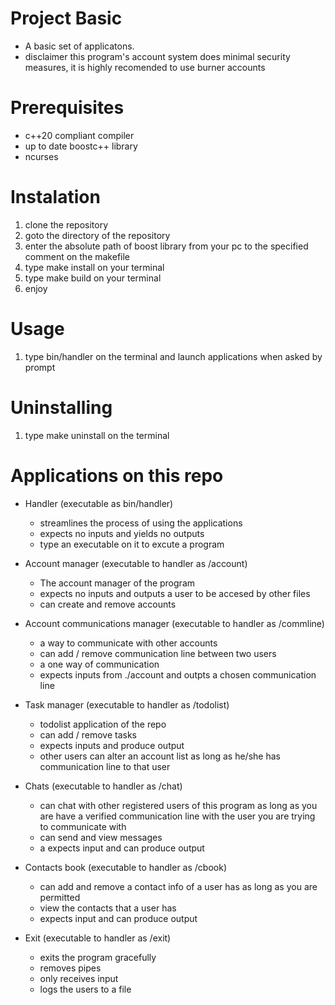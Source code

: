# Project Basic
* A basic set of applicatons.
* disclaimer this program's account system does
  minimal security measures, it is highly recomended
  to use burner accounts

# Prerequisites
* c++20 compliant compiler
* up to date boostc++ library
* ncurses

# Instalation
1. clone the repository
2. goto the directory of the repository
3. enter the absolute path of boost library from your pc to the specified
   comment on the makefile 
4. type make install on your terminal
5. type make build on your terminal
6. enjoy

# Usage
1. type bin/handler on the terminal and launch applications when asked by prompt

# Uninstalling
1. type make uninstall on the terminal

# Applications on this repo
* Handler (executable as bin/handler)
  - streamlines the process of using the applications
  - expects no inputs and yields no outputs
  - type an executable on it to excute a program

* Account manager (executable to handler as /account)
  - The account manager of the program
  - expects no inputs and outputs a user to be accesed by other files
  - can create and remove accounts

* Account communications manager (executable to handler as /commline)
  - a way to communicate with other accounts
  - can add / remove communication line between two users
  - a one way of communication
  - expects inputs from ./account and outpts a chosen communication line

* Task manager (executable to handler as /todolist)
  - todolist application of the repo
  - can add / remove tasks
  - expects inputs and produce output
  - other users can alter an account list as long as he/she has communication
    line to that user

* Chats (executable to handler as /chat)
  - can chat with other registered users of this program as long as you are
    have a verified communication line with the user you are trying to communicate with
  - can send and view messages
  - a expects input and can produce output

* Contacts book (executable to handler as /cbook)
  - can add and remove a contact info of a user has as long as you are permitted
  - view the contacts that a user has
  - expects input and can produce output
  
* Exit (executable to handler as /exit)
  - exits the program gracefully
  - removes pipes
  - only receives input
  - logs the users to a file
